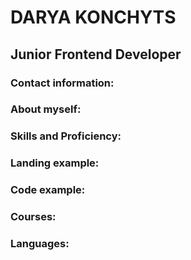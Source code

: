 # DARYA KONCHYTS
## __Junior Frontend Developer__
### Contact information:


### About myself:

### Skills and Proficiency:


### Landing example: <br>


### Code example:


### Courses:


### Languages:


